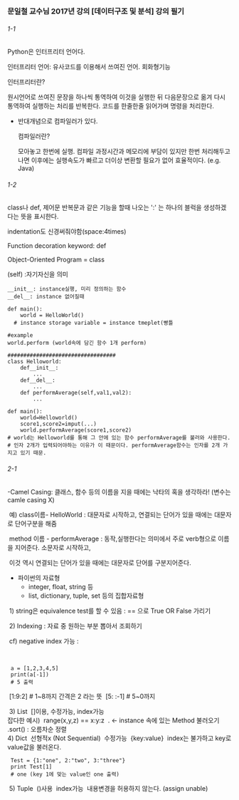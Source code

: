 ### 문일철 교수님 2017년 강의 [데이터구조 및 분석]  강의 필기

###### 1-1

Python은 인터프리터 언어다.

인터프리터 언어: 유사코드를 이용해서 쓰여진 언어. 회화형기능

인터프리터란? 

원시언어로 쓰여진 문장을 하나씩 통역하여 이것을 실행한 뒤 다음문장으로 옮겨 다시 통역하여 실행하는 처리를 반복한다. 코드를 한줄한줄 읽어가며 명령을 처리한다.

- 반대개념으로 컴파일러가 있다.

  컴파일러란?

  모아놓고 한번에 실행. 컴파일 과정시간과 메모리에 부담이 있지만 한번 처리해두고나면 이후에는 실행속도가 빠르고 더이상 변환할 필요가 없어 효율적이다. (e.g. Java)

###### 1-2

 class나 def, 제어문 반복문과 같은 기능을 할때 나오는 ':' 는 하나의 블럭을 생성하겠다는 뜻을 표시한다.

indentation도 신경써줘야함(space:4times)

Function decoration keyword: def

Object-Oriented Program = class

(self) :자기자신을 의미

```
__init__: instance실행, 미리 정의하는 함수
__del__: instance 없어질때 

def main():
    world = HelloWorld()
  # instance storage variable = instance tmeplet(빵틀

#example
world.perform (world속에 담긴 함수 1개 perform)

##################################
class Helloworld:
    def__init__:
        ...
    def__del__:
        ...
    def performAverage(self,val1,val2):
        ...
        
def main():
    world=Helloworld()
    score1,score2=imput(...)
    world.performAverage(score1,score2)
# world는 Helloworld를 통해 그 안에 있는 함수 performAverage를 불러와 사용한다.
# 인자 2개가 입력되어야하는 이유가 이 때문이다. performAverage함수는 인자를 2개 가지고 있기 때문.
```

###### 2-1

   -Camel Casing: 클래스, 함수 등의 이름을 지을 때에는 낙타의 혹을 생각하라! (변수는 camle casing X)

​    예) class이름- HelloWorld : 대문자로 시작하고, 연결되는 단어가 있을 때에는 대문자로 단어구분을 해줌

​          method 이름 -  performAverage : 동작,실행한다는 의미에서 주로 verb형으로 이름을 지어준다. 소문자로 시작하고, 

​                                                               이것 역시 연결되는 단어가 있을 때에는 대문자로 단어를 구분지어준다.



- 파이썬의 자료형
  - integer, float, string 등
  - list, dictionary, tuple, set 등의 집합자료형



​            1) string은 equivalence test를 할 수 있음 : == 으로 True OR False 가리기

​            2)  Indexing : 자료 중 원하는 부분 뽑아서 조회하기

​               cf) negative index 가능 :  

​        

```
 a = [1,2,3,4,5]
 print(a[-1])
 # 5 출력
```

​        [1:9:2] # 1~8까지 간격은 2 라는 뜻
​        [5: :-1] # 5~0까지

​     3) List
​         []이용, 수정가능, index가능
​         
​       잡다한 예시)
​       range(x,y,z) == x:y:z
​       . <- instance 속에 있는 Method 불러오기
​       .sort() : 오름차순 정렬
​       
​     4) Dict
​         선형적x (Not Sequential)
​         수정가능
​         {key:value}
​         index는 불가하고 key로 value값을 불러온다.
​         

```
 Test = {1:"one", 2:"two", 3:"three"}
 print Test[1]
 # one (key 1에 맞는 value인 one 출력)
```

​     5) Tuple
​         ()사용
​         index가능
​         내용변경을 허용하지 않는다. (assign unable)
